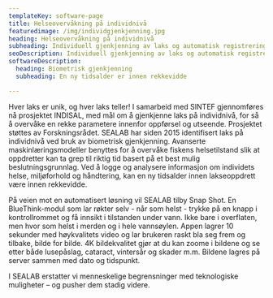 ```yaml
---
templateKey: software-page
title: Helseovervåkning på individnivå
featuredimage: /img/individgjenkjenning.jpg
heading: Helseovervåkning på individnivå
subheading: Individuell gjenkjenning av laks og automatisk registrering av sår, skader og sykdom vil gir bedre innsikt og kontroll over fiskehelse enn noen gang. 
seoDescription: Individuell gjenkjenning av laks og automatisk registrering av sår, skader og sykdom vil gir bedre innsikt og kontroll over fiskehelse enn noen gang. 
softwareDescription: 
  heading: Biometrisk gjenkjenning
  subheading: En ny tidsalder er innen rekkevidde

---
```


Hver laks er unik, og hver laks teller! I samarbeid med SINTEF gjennomføres nå prosjektet INDISAL, med mål om å gjenkjenne laks på individnivå, for så å overvåke en rekke parametere innenfor oppførsel og utseende. Prosjektet støttes av Forskningsrådet. SEALAB har siden 2015 identifisert laks på individnivå ved bruk av biometrisk gjenkjenning. Avanserte maskinlæringsmodeller benyttes for å overvåke fiskens helsetilstand slik at oppdretter kan ta grep til riktig tid basert på et best mulig beslutningsgrunnlag. Ved å logge og analysere informasjon om individets helse, miljøforhold og håndtering, kan en ny tidsalder innen lakseoppdrett være innen rekkevidde.

På veien mot en automatisert løsning vil SEALAB tilby Snap Shot. En BlueThink-modul som lar røkter selv - når som helst - trykke på en knapp i kontrollrommet og få innsikt i tilstanden under vann. Ikke bare i overflaten, men hvor som helst i merden og i hele vannsøylen.  Appen lagrer 10 sekunder med høykvalitets video og lar brukeren raskt bla seg frem og tilbake, bilde for bilde. 4K bildekvalitet gjør at du kan zoome i bildene og se etter både lusepåslag, cataract, vintersår og skader m.m. Bildene lagres på server sammen med dato og tidspunkt.

I SEALAB erstatter vi menneskelige begrensninger med teknologiske muligheter
– og pusher dem stadig videre.
